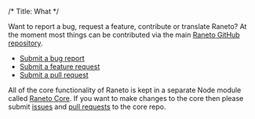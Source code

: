 /*
Title: What
*/

Want to report a bug, request a feature, contribute or translate Raneto? At the moment most things can be
contributed via the main [Raneto GitHub repository](https://github.com/gilbitron/Raneto).

* [Submit a bug report](https://github.com/gilbitron/Raneto/issues?labels=bug)
* [Submit a feature request](https://github.com/gilbitron/Raneto/issues?labels=enhancement)
* [Submit a pull request](https://github.com/gilbitron/Raneto/pulls)

All of the core functionality of Raneto is kept in a separate Node module called
[Raneto Core](https://github.com/gilbitron/Raneto-Core). If you want to make changes to the core
then please submit [issues](https://github.com/gilbitron/Raneto-Core/issues) and
[pull requests](https://github.com/gilbitron/Raneto-Core/pulls) to the core repo.

